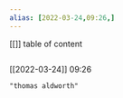 ```yaml
---
alias: [2022-03-24,09:26,]
---
```

[[]]
table of content
```toc
```

[[2022-03-24]] 09:26

```query
"thomas aldworth"
```
